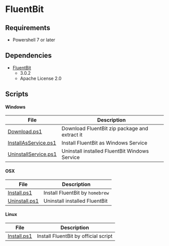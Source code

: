 # FluentBit

## Requirements

* Powershell 7 or later

## Dependencies

* [FluentBit](https://fluentbit.io/)
  * 3.0.2
  * Apache License 2.0

## Scripts

#### Windows

|File|Description|
|---|---|
|[Download.ps1](./windows/Download.ps1)|Download FluentBit zip package and extract it|
|[InstallAsService.ps1](./windows/InstallAsService.ps1)|Install FluentBit as Windows Service|
|[UninstallService.ps1](./windows/UninstallService.ps1)|Uninstall installed FluentBit Windows Service|

#### OSX

|File|Description|
|---|---|
|[Install.ps1](./windows/InstallAsService.ps1)|Install FluentBit by `homebrew`|
|[Uninstall.ps1](./windows/UninstallService.ps1)|Uninstall installed FluentBit|

#### Linux

|File|Description|
|---|---|
|[Install.ps1](./windows/InstallAsService.ps1)|Install FluentBit by official script|
